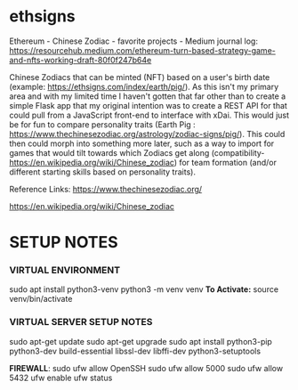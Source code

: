 # ethsigns
Ethereum - Chinese Zodiac - favorite projects - Medium journal log: https://resourcehub.medium.com/ethereum-turn-based-strategy-game-and-nfts-working-draft-80f0f247b64e

Chinese Zodiacs that can be minted (NFT) based on a user's birth date (example: https://ethsigns.com/index/earth/pig/). 
As this isn't my primary area and with my limited time I haven't gotten that far other than to create a simple Flask app that my original intention was to create
a REST API for that could pull from a JavaScript front-end to interface with xDai. 
This would just be for fun to compare personality traits (Earth Pig : https://www.thechinesezodiac.org/astrology/zodiac-signs/pig/). 
This could then could morph into something more later, such as a way to import for games that would tilt towards which Zodiacs get along
(compatibility- https://en.wikipedia.org/wiki/Chinese_zodiac)  for team formation (and/or different starting skills based on personality traits). 

Reference Links:
https://www.thechinesezodiac.org/

https://en.wikipedia.org/wiki/Chinese_zodiac

# SETUP NOTES

### VIRTUAL ENVIRONMENT
sudo apt install python3-venv
python3 -m venv venv
**To Activate:** source venv/bin/activate

### VIRTUAL SERVER SETUP NOTES
sudo apt-get update
sudo apt-get upgrade
sudo apt install python3-pip python3-dev build-essential libssl-dev libffi-dev python3-setuptools

**FIREWALL**:
sudo ufw allow OpenSSH
sudo ufw allow 5000
sudo ufw allow 5432
ufw enable
ufw status
